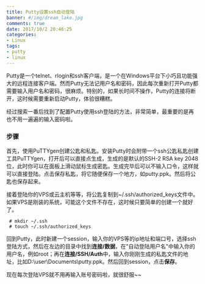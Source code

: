 ```yaml
---
title: Putty设置ssh自动登陆
banner: #/img/dream_lake.jpg
comments: true
date: 2017/10/2 20:46:25
categories:
- Linux
tags:
- putty
- linux
---
```


Putty是一个telnet、rlogin和ssh客户端，是一个在Windows平台下小巧且功能强大的远程连接客户端。然而Putty无法记用户名和密码，因此每次重新打开Putty都需要输入用户名和密码，很麻烦。特别的，如果长时间不操作，Putty的连接将断开，这时候需要重新启动Putty，体验很糟糕。
<!-- more -->
经过搜索一番后找到了配置Putty使用ssh登陆的方法，非常简单，最重要的是再也不用一遍遍的输入密码啦。

### 步骤

首先，使用PuTTYgen创建公匙和私匙。安装Putty时会附带一个ssh公匙私匙创建工具PuTTYgen，打开后可以直接点生成，生成的是默认的SSH-2 RSA key 2048位，此时你可以在面板上滑动鼠标生成密匙。生成完毕后可以不输入口令，这样就可以直接登陆。点击保存私匙，将它随便保存一个地方，如putty.ppk。然后将公匙也保存起来。

接着登陆你的VPS或云主机等等，将公匙复制到~/.ssh/authorized_keys文件中。如果VPS是刚装的系统，可能这个文件不存在，这时候只要简单的创建一个就好了。
``` console
 # mkdir ~/.ssh
 # touch ~/.ssh/authorized_keys
```

回到Putty，此时新建一个session，输入你的VPS等的ip地址和端口号，选择ssh登陆方式，然后在左边的目录中找到**连接/数据**，在"自动登陆用户名"中输入你的用户名，例如root；再在**连接/SSH/Auth**中，输入你刚刚生成的私匙文件的地址，比如D:\user\Documents\putty.ppk。然后回到session，点击**保存**。

现在每次登陆VPS就不用再输入账号密码啦，就很舒服~~